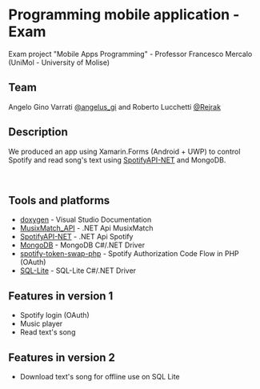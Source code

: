 # Programming mobile application - Exam
Exam project "Mobile Apps Programming" - Professor Francesco Mercalo (UniMol - University of Molise)
<br/>

## Team
Angelo Gino Varrati [@angelus_gi](https://github.com/angelus_gi) and Roberto Lucchetti [@Rejrak](https://github.com/Rejrak)
<br/>

## Description
We produced an app using Xamarin.Forms (Android + UWP) to control Spotify and read song's text using [SpotifyAPI-NET](https://johnnycrazy.github.io/SpotifyAPI-NET/) and MongoDB.

<br/>

## Tools and platforms
- [doxygen](http://www.doxygen.nl/download.html) - Visual Studio Documentation
- [MusixMatch_API](https://github.com/jipjan/MusixMatchAPI) - .NET Api MusixMatch
- [SpotifyAPI-NET](https://johnnycrazy.github.io/SpotifyAPI-NET/) - .NET Api Spotify
- [MongoDB](https://docs.mongodb.com/ecosystem/drivers/csharp/) - MongoDB C#/.NET Driver
- [spotify-token-swap-php](https://github.com/rollersteaam/spotify-token-swap-php) - Spotify Authorization Code Flow in PHP (OAuth)
- [SQL-Lite](https://www.nuget.org/packages/sqlite/) - SQL-Lite C#/.NET Driver


## Features in version 1
- Spotify login (OAuth)
- Music player
- Read text's song

## Features in version 2
- Download text's song for offline use on SQL Lite
